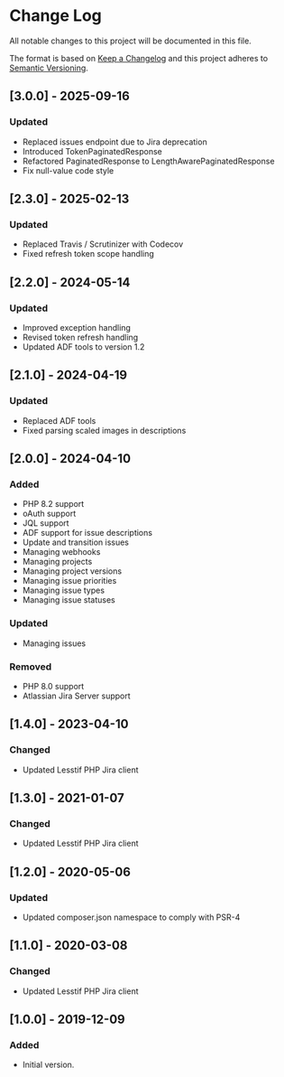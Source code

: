 # Change Log
All notable changes to this project will be documented in this file.

The format is based on [Keep a Changelog](http://keepachangelog.com/)
and this project adheres to [Semantic Versioning](http://semver.org/).

## [3.0.0] - 2025-09-16
### Updated
- Replaced issues endpoint due to Jira deprecation
- Introduced TokenPaginatedResponse
- Refactored PaginatedResponse to LengthAwarePaginatedResponse
- Fix null-value code style

## [2.3.0] - 2025-02-13
### Updated
- Replaced Travis / Scrutinizer with Codecov
- Fixed refresh token scope handling

## [2.2.0] - 2024-05-14
### Updated
- Improved exception handling
- Revised token refresh handling
- Updated ADF tools to version 1.2

## [2.1.0] - 2024-04-19
### Updated
- Replaced ADF tools
- Fixed parsing scaled images in descriptions

## [2.0.0] - 2024-04-10
### Added
- PHP 8.2 support
- oAuth support
- JQL support
- ADF support for issue descriptions
- Update and transition issues
- Managing webhooks
- Managing projects
- Managing project versions
- Managing issue priorities
- Managing issue types
- Managing issue statuses

### Updated
- Managing issues

### Removed
- PHP 8.0 support
- Atlassian Jira Server support

## [1.4.0] - 2023-04-10
### Changed
- Updated Lesstif PHP Jira client

## [1.3.0] - 2021-01-07
### Changed
- Updated Lesstif PHP Jira client

## [1.2.0] - 2020-05-06
### Updated
- Updated composer.json namespace to comply with PSR-4

## [1.1.0] - 2020-03-08
### Changed
- Updated Lesstif PHP Jira client

## [1.0.0] - 2019-12-09
### Added
- Initial version.
